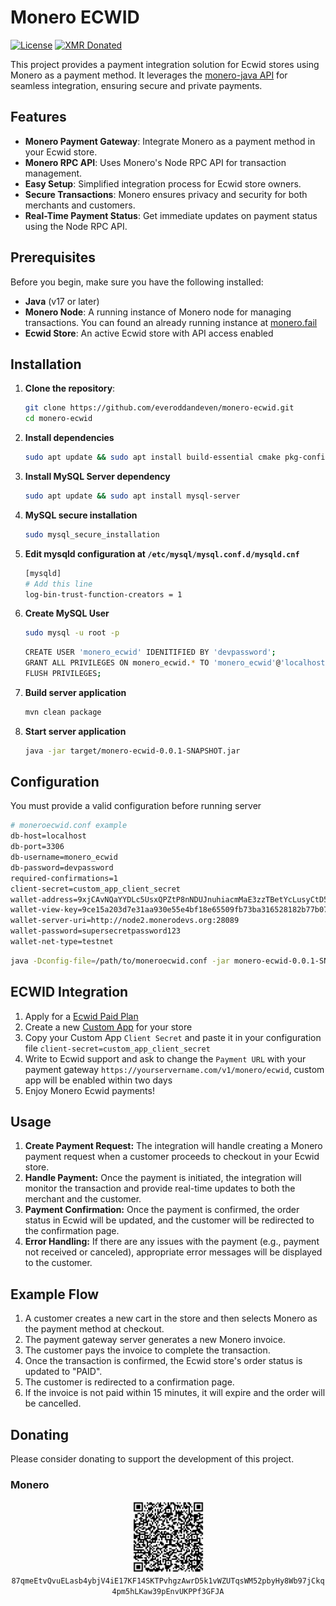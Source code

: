 # Monero ECWID

[![License][license-badge]](LICENSE.md)
[![XMR Donated](https://img.shields.io/badge/donated-0_XMR-blue?logo=monero)](https://github.com/everoddandeven/monero-ecwid?tab=readme-ov-file#monero)

This project provides a payment integration solution for Ecwid stores using Monero as a payment method. It leverages the [monero-java API](https://github.com/woodser/monero-java) for seamless integration, ensuring secure and private payments.

## Features

- **Monero Payment Gateway**: Integrate Monero as a payment method in your Ecwid store.
- **Monero RPC API**: Uses Monero's Node RPC API for transaction management.
- **Easy Setup**: Simplified integration process for Ecwid store owners.
- **Secure Transactions**: Monero ensures privacy and security for both merchants and customers.
- **Real-Time Payment Status**: Get immediate updates on payment status using the Node RPC API.

## Prerequisites

Before you begin, make sure you have the following installed:

- **Java** (v17 or later)
- **Monero Node**: A running instance of Monero node for managing transactions. You can found an already running instance at [monero.fail](https://monero.fail)
- **Ecwid Store**: An active Ecwid store with API access enabled

## Installation

1. **Clone the repository**:

   ```bash
   git clone https://github.com/everoddandeven/monero-ecwid.git
   cd monero-ecwid
   ```

2. **Install dependencies**

   ```bash
   sudo apt update && sudo apt install build-essential cmake pkg-config libssl-dev libzmq3-dev libunbound-dev libsodium-dev libunwind8-dev liblzma-dev libreadline6-dev libexpat1-dev libpgm-dev qttools5-dev-tools libhidapi-dev libusb-1.0-0-dev libprotobuf-dev protobuf-compiler libudev-dev libboost-chrono-dev libboost-date-time-dev libboost-filesystem-dev libboost-locale-dev libboost-program-options-dev libboost-regex-dev libboost-serialization-dev libboost-system-dev libboost-thread-dev python3 ccache doxygen graphviz nettle-dev libevent-dev
   ```

3. **Install MySQL Server dependency**

   ```bash
   sudo apt update && sudo apt install mysql-server
   ```

4. **MySQL secure installation**

   ```bash
   sudo mysql_secure_installation
   ```
5. **Edit mysqld configuration at `/etc/mysql/mysql.conf.d/mysqld.cnf`**
   
   ```bash
   [mysqld]
   # Add this line
   log-bin-trust-function-creators = 1
   ```

6. **Create MySQL User**

   ```bash
   sudo mysql -u root -p
   ```

   ```bash
   CREATE USER 'monero_ecwid' IDENITIFIED BY 'devpassword';
   GRANT ALL PRIVILEGES ON monero_ecwid.* TO 'monero_ecwid'@'localhost';
   FLUSH PRIVILEGES;
   ```

8. **Build server application**

   ```bash
   mvn clean package
   ```

9. **Start server application**

   ```bash
   java -jar target/monero-ecwid-0.0.1-SNAPSHOT.jar
   ```

## Configuration
You must provide a valid configuration before running server


   ```bash
   # moneroecwid.conf example
   db-host=localhost
   db-port=3306
   db-username=monero_ecwid
   db-password=devpassword
   required-confirmations=1
   client-secret=custom_app_client_secret
   wallet-address=9xjCAvNQaYYDLc5UsxQPZtP8nNDUJnuhiacmMaE3zzTBetYcLusyCtD5kuQNNGo3TVCEUFKjd7yjeE3rCjPahy3RQGa39aJ
   wallet-view-key=9ce15a203d7e31aa930e55e4bf18e65509fb73ba316528182b77b079bb997b0d
   wallet-server-uri=http://node2.monerodevs.org:28089
   wallet-password=supersecretpassword123
   wallet-net-type=testnet
   ```

   ```bash
   java -Dconfig-file=/path/to/moneroecwid.conf -jar monero-ecwid-0.0.1-SNAPSHOT.jar
   ```

## ECWID Integration

1. Apply for a [Ecwid Paid Plan](https://www.ecwid.com/pricing) 
2. Create a new [Custom App](https://my.ecwid.com/cp/#develop-apps) for your store
3. Copy your Custom App `Client Secret` and paste it in your configuration file `client-secret=custom_app_client_secret` 
4. Write to Ecwid support and ask to change the `Payment URL` with your payment gateway `https://yourservername.com/v1/monero/ecwid`, custom app will be enabled within two days
5. Enjoy Monero Ecwid payments!

## Usage

1. **Create Payment Request:** The integration will handle creating a Monero payment request when a customer proceeds to checkout in your Ecwid store.
2. **Handle Payment:** Once the payment is initiated, the integration will monitor the transaction and provide real-time updates to both the merchant and the customer.
3. **Payment Confirmation:** Once the payment is confirmed, the order status in Ecwid will be updated, and the customer will be redirected to the confirmation page.
4. **Error Handling:** If there are any issues with the payment (e.g., payment not received or canceled), appropriate error messages will be displayed to the customer.

## Example Flow

1. A customer creates a new cart in the store and then selects Monero as the payment method at checkout.
2. The payment gateway server generates a new Monero invoice.
3. The customer pays the invoice to complete the transaction.
4. Once the transaction is confirmed, the Ecwid store's order status is updated to "PAID".
5. The customer is redirected to a confirmation page.
6. If the invoice is not paid within 15 minutes, it will expire and the order will be cancelled.

## Donating

Please consider donating to support the development of this project.

### Monero

<p align="center">
 <img src="xmr_qrcode.png" width="115" height="115" alt="xmrQrCode"/><br>
 <code>87qmeEtvQvuELasb4ybjV4iE17KF14SKTPvhgzAwrD5k1vWZUTqsWM52pbyHy8Wb97jCkq4pm5hLKaw39pEnvUKPPf3GFJA</code>
</p>

[license-badge]: https://img.shields.io/badge/license-MIT-blue.svg

